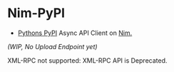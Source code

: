 # Nim-PyPI

- [Pythons PyPI](https://pypi.org) Async API Client on [Nim.](https://nim-lang.org)

*(WIP, No Upload Endpoint yet)*

XML-RPC not supported: XML-RPC API is Deprecated.
